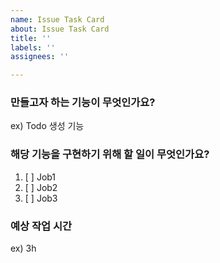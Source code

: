 ```yaml
---
name: Issue Task Card
about: Issue Task Card
title: ''
labels: ''
assignees: ''

---
```


### 만들고자 하는 기능이 무엇인가요?
ex) Todo 생성 기능

### 해당 기능을 구현하기 위해 할 일이 무엇인가요?
1.  [ ] Job1
2.  [ ] Job2
3.  [ ] Job3 

### 예상 작업 시간
ex) 3h
